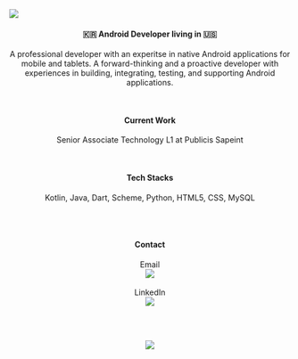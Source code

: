 <img src="https://capsule-render.vercel.app/api?type=waving&color=auto&height=300&section=header&text=Sang%20Hyeong%20Woo&fontSize=80" />

<h4 align="center"><strong>🇰🇷 Android Developer living in 🇺🇸</strong></h4>
<p align="center">
  A professional developer with an experitse in native Android applications for mobile and tablets. A forward-thinking and a proactive developer with experiences in building, integrating, testing, and supporting Android applications.
</p>

<br>

<h4 align="center"><strong>Current Work</strong></h5>
<p align="center">Senior Associate Technology L1 at Publicis Sapeint</p>

<br>

<h4 align="center"><strong>Tech Stacks</strong></h5>
<p align="center">Kotlin, Java, Dart, Scheme, Python, HTML5, CSS, MySQL</p>

<br>
<br>

<h4 align="center"><strong>Contact</strong></h5>
<p align="center">
  Email
  <br>
  <a href="mailto:hyeong0222@gmail.com"><img src="https://img.shields.io/badge/Gmail-d14836??style=flat-square&logo=gmail&logoColor=white&link=hyeong0222@gmail.com"/></a>
  <br>
  <br>
  LinkedIn
  <br>
  <a href="https://www.linkedin.com/in/sanghwoo/"><img src="https://img.shields.io/badge/LinkedIn-0A66C2??style=flat-square&logo=linkedin&logoColor=white&link=https://www.linkedin.com/in/sanghwoo/"/></a>
</p>

<br>
<br>

<p align="center">
<a href="https://hits.seeyoufarm.com"><img src="https://hits.seeyoufarm.com/api/count/incr/badge.svg?url=https%3A%2F%2Fgithub.com%2Fhyeong022&count_bg=%2362D6FF&title_bg=%23555555&icon=&icon_color=%23FDE7E7&title=Visits&edge_flat=false"/></a>
</p>
